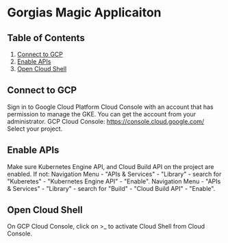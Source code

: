 # Gorgias Magic Applicaiton


## Table of Contents
1. [Connect to GCP](Other_README.md#Connect_to_GCP)
1. [Enable APIs](Other_README.md#Enable-APIs)
1. [Open Cloud Shell](Other_README.md#Open-Cloud-Shell)




## Connect to GCP

Sign in to Google Cloud Platform Cloud Console with an account that has permission to manage the GKE. You can get the account from your administrator.
GCP Cloud Console: https://console.cloud.google.com/
Select your project. 

## Enable APIs

Make sure Kubernetes Engine API, and Cloud Build API on the project are enabled. If not:
Navigation Menu - "APIs & Services" - "Library" - search for "Kuberetes" - "Kubernetes Engine API" - "Enable".
Navigation Menu - "APIs & Services" - "Library" - search for "Build" - "Cloud Build API" - "Enable".

## Open Cloud Shell

On GCP Cloud Console, click on  >_  to activate Cloud Shell from Cloud Console.